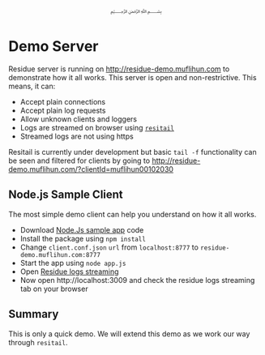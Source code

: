 <p align="center">
   ﷽
</p>

# Demo Server
Residue server is running on http://residue-demo.muflihun.com to demonstrate how it all works. This server is open and non-restrictive. This means, it can:

 * Accept plain connections
 * Accept plain log requests
 * Allow unknown clients and loggers
 * Logs are streamed on browser using [`resitail`](https://www.npmjs.com/package/resitail)
 * Streamed logs are not using https
 
Resitail is currently under development but basic `tail -f` functionality can be seen and filtered for clients by going to http://residue-demo.muflihun.com/?clientId=muflihun00102030

## Node.js Sample Client
The most simple demo client can help you understand on how it all works.

 * Download [Node.Js sample app](https://github.com/muflihun/residue-node/tree/master/samples/node) code
 * Install the package using `npm install`
 * Change `client.conf.json` `url` from `localhost:8777` to `residue-demo.muflihun.com:8777`
 * Start the app using `node app.js`
 * Open [Residue logs streaming](http://residue-demo.muflihun.com/?clientId=muflihun00102030)
 * Now open http://localhost:3009 and check the residue logs streaming tab on your browser
 
## Summary
This is only a quick demo. We will extend this demo as we work our way through `resitail`.


